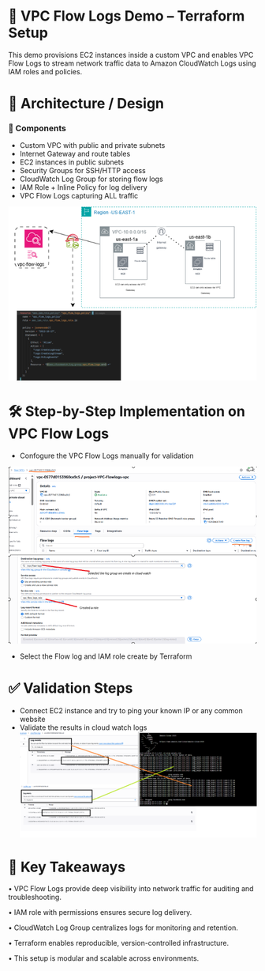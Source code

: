# 📘 VPC Flow Logs Demo – Terraform Setup
This demo provisions EC2 instances inside a custom VPC and enables VPC Flow Logs to stream network traffic data to Amazon CloudWatch Logs using IAM roles and policies.

# 🧱 Architecture / Design

### 🔹 Components
   - Custom VPC with public and private subnets
   - Internet Gateway and route tables
   - EC2 instances in public subnets
   - Security Groups for SSH/HTTP access
   - CloudWatch Log Group for storing flow logs
   - IAM Role + Inline Policy for log delivery
   - VPC Flow Logs capturing ALL traffic
     
![Components](Flowlogs1.png)
	
# 🛠️ Step-by-Step Implementation on VPC Flow Logs

   - Confogure the VPC Flow Logs manually for validation

![Step-by-Step Implementation on VPC Flow Logs](VPC-TAB.png)
![Step-by-Step Implementation on VPC Flow Logs](VPC-role.png)

   - Select the Flow log and IAM role create by Terraform
   
# ✅ Validation Steps
   - Connect EC2 instance and try to ping your known IP or any common website
   - Validate the results in cloud watch logs
![Validation Steps](VPC-flow-valid.png)

# 🔑 Key Takeaways
• 	VPC Flow Logs provide deep visibility into network traffic for auditing and troubleshooting.

• 	IAM role with  permissions ensures secure log delivery.

• 	CloudWatch Log Group centralizes logs for monitoring and retention.

• 	Terraform enables reproducible, version-controlled infrastructure.

• 	This setup is modular and scalable across environments.
